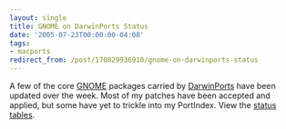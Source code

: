 ```yaml
---
layout: single
title: GNOME on DarwinPorts Status
date: '2005-07-23T00:00:00-04:00'
tags:
- macports
redirect_from: /post/170829936910/gnome-on-darwinports-status
---
```

A few of the core [GNOME](http://www.gnome.org) packages carried by [DarwinPorts](http://darwinports.opendarwin.org) have been updated over the week. Most of my patches have been accepted and applied, but some have yet to trickle into my PortIndex. View the [status tables](http://homepage.mac.com/rhwood/gnome/darwinports.html).
